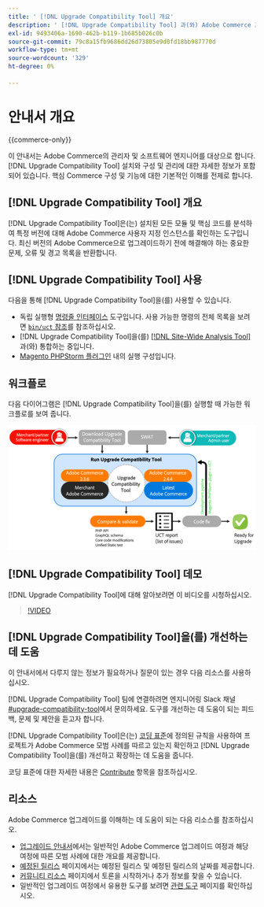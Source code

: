 ```yaml
---
title: ' [!DNL Upgrade Compatibility Tool] 개요'
description: ' [!DNL Upgrade Compatibility Tool] 과(와) Adobe Commerce 프로젝트에 도움이 되는 방법에 대해 알아봅니다.'
exl-id: 9493406a-1690-462b-b119-1b685b026c0b
source-git-commit: 79c8a15fb9686dd26d73805e9d0fd18bb987770d
workflow-type: tm+mt
source-wordcount: '329'
ht-degree: 0%

---
```


# 안내서 개요

{{commerce-only}}

이 안내서는 Adobe Commerce의 관리자 및 소프트웨어 엔지니어를 대상으로 합니다. [!DNL Upgrade Compatibility Tool] 설치와 구성 및 관리에 대한 자세한 정보가 포함되어 있습니다. 핵심 Commerce 구성 및 기능에 대한 기본적인 이해를 전제로 합니다.

## [!DNL Upgrade Compatibility Tool] 개요

[!DNL Upgrade Compatibility Tool]은(는) 설치된 모든 모듈 및 핵심 코드를 분석하여 특정 버전에 대해 Adobe Commerce 사용자 지정 인스턴스를 확인하는 도구입니다. 최신 버전의 Adobe Commerce으로 업그레이드하기 전에 해결해야 하는 중요한 문제, 오류 및 경고 목록을 반환합니다.

## [!DNL Upgrade Compatibility Tool] 사용

다음을 통해 [!DNL Upgrade Compatibility Tool]을(를) 사용할 수 있습니다.

- 독립 실행형 [명령줄 인터페이스](../upgrade-compatibility-tool/run.md) 도구입니다. 사용 가능한 명령의 전체 목록을 보려면 [`bin/uct` 참조](../../tools/reference/uct.md)를 참조하십시오.
- [!DNL Upgrade Compatibility Tool]을(를) [[!DNL Site-Wide Analysis Tool]](../upgrade-compatibility-tool/integrate-analysis-tool.md)과(와) 통합하는 중입니다.
- [Magento PHPStorm 플러그인](../upgrade-compatibility-tool/run-configuration-phpstorm-plugin.md) 내의 실행 구성입니다.

## 워크플로

다음 다이어그램은 [!DNL Upgrade Compatibility Tool]을(를) 실행할 때 가능한 워크플로를 보여 줍니다.

![[!DNL Upgrade Compatibility Tool] 다이어그램](../../assets/upgrade-guide/uct-diagram-v5.png)

## [!DNL Upgrade Compatibility Tool] 데모

[!DNL Upgrade Compatibility Tool]에 대해 알아보려면 이 비디오를 시청하십시오.

>[!VIDEO](https://video.tv.adobe.com/v/344386?quality=12&captions=kor)

## [!DNL Upgrade Compatibility Tool]을(를) 개선하는 데 도움

이 안내서에서 다루지 않는 정보가 필요하거나 질문이 있는 경우 다음 리소스를 사용하십시오.

[!DNL Upgrade Compatibility Tool] 팀에 연결하려면 엔지니어링 Slack 채널 [#upgrade-compatibility-tool](https://magentocommeng.slack.com/archives/C019Y143U9F)에서 문의하세요. 도구를 개선하는 데 도움이 되는 피드백, 문제 및 제안을 듣고자 합니다.

[!DNL Upgrade Compatibility Tool]은(는) [코딩 표준](https://developer.adobe.com/commerce/php/coding-standards/)에 정의된 규칙을 사용하여 프로젝트가 Adobe Commerce 모범 사례를 따르고 있는지 확인하고 [!DNL Upgrade Compatibility Tool]을(를) 개선하고 확장하는 데 도움을 줍니다.

코딩 표준에 대한 자세한 내용은 [Contribute](https://developer.adobe.com/commerce/php/coding-standards/contributing/) 항목을 참조하십시오.

## 리소스

Adobe Commerce 업그레이드를 이해하는 데 도움이 되는 다음 리소스를 참조하십시오.

- [업그레이드 안내서](../overview.md)에서는 일반적인 Adobe Commerce 업그레이드 여정과 해당 여정에 따른 모범 사례에 대한 개요를 제공합니다.
- [예정된 릴리스](https://experienceleague.adobe.com/ko/docs/commerce-operations/release/planning/schedule) 페이지에서는 예정된 릴리스 및 예정된 릴리스의 날짜를 제공합니다.
- [커뮤니티 리소스](https://developer.adobe.com/commerce/contributor/community/) 페이지에서 토론을 시작하거나 추가 정보를 찾을 수 있습니다.
- 일반적인 업그레이드 여정에서 유용한 도구를 보려면 [관련 도구](../upgrade-compatibility-tool/related-tools.md) 페이지를 확인하십시오.

